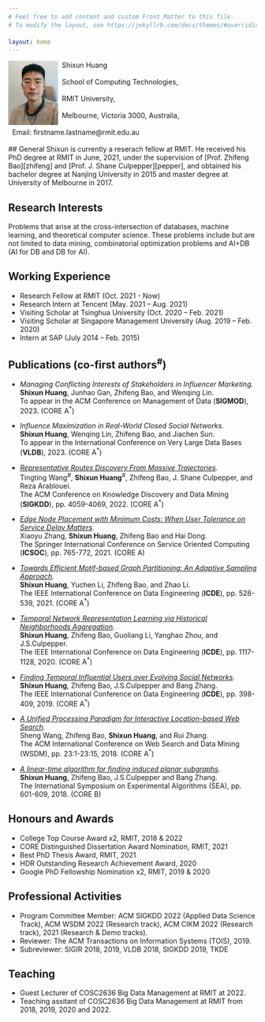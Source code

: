 ```yaml
---
# Feel free to add content and custom Front Matter to this file.
# To modify the layout, see https://jekyllrb.com/docs/themes/#overriding-theme-defaults

layout: home
---
```



<img style="float: left;" src="self.jpeg"  width="20%" height="auto">
&nbsp;&nbsp;<span style="font-size:1em;">Shixun Huang</span> <br />
<br />
&nbsp;&nbsp;School of Computing Technologies, <br />
<br />
&nbsp;&nbsp;RMIT University, <br />
<br />
&nbsp;&nbsp;Melbourne, Victoria 3000, Australia, <br />
<br />
&nbsp;&nbsp;Email: firstname.lastname@rmit.edu.au

<br />
<br />
## General
Shixun is currently a reserach fellow at RMIT. He received his PhD degree at RMIT in June, 2021, under the supervision of [Prof. Zhifeng Bao][zhifeng] and [Prof. J. Shane Culpepper][pepper], and obtained his bachelor degree at Nanjing University in 2015 and master degree at University of Melbourne in 2017. 

[zhifeng]: https://baozhifeng.net/
[pepper]: https://culpepper.io

## Research Interests
Problems that arise at the cross-intersection of databases, machine learning, and theoretical computer science. These problems include but are not limited to data mining, combinatorial optimization problems and AI+DB (AI for DB and DB for AI).
<!---
-->
## Working Experience
* Research Fellow at RMIT (Oct. 2021 - Now)
* Research Intern at Tencent (May.  2021 – Aug.  2021)
* Visiting Scholar at Tsinghua University (Oct.  2020 – Feb.  2021)
* Visiting Scholar at Singapore Management University (Aug.  2019 – Feb.  2020)
* Intern at SAP (July 2014 – Feb.  2015)


## Publications (co-first authors<sup>#</sup>)

* <em>Managing Conflicting Interests of Stakeholders in Influencer Marketing.</em> <br />
**Shixun Huang**, Junhao Gan, Zhifeng Bao, and Wenqing Lin. <br />
To appear in the ACM Conference on Management of Data (**SIGMOD**), 2023. (CORE A<sup>*</sup>) <br />


* <em>Influence Maximization in Real-World Closed Social Networks.</em> <br />
**Shixun Huang**, Wenqing Lin, Zhifeng Bao, and Jiachen Sun. <br />
To appear in the International Conference on Very Large Data Bases (**VLDB**), 2023. (CORE A<sup>*</sup>) <br />


* <em>[Representative Routes Discovery From Massive Trajectories](https://dl.acm.org/doi/pdf/10.1145/3534678.3539079).</em> <br />
Tingting Wang<sup>#</sup>, **Shixun Huang**<sup>#</sup>, Zhifeng Bao, J. Shane Culpepper, and Reza Arablouei. <br />
The ACM Conference on Knowledge Discovery and Data Mining (**SIGKDD**), pp. 4059-4069, 2022. (CORE A<sup>*</sup>) <br />

* <em>[Edge Node Placement with Minimum Costs: When User Tolerance on Service Delay Matters](./papers/ICSOC2021.pdf).</em> <br />
Xiaoyu Zhang, **Shixun Huang**, Zhifeng Bao and Hai Dong. <br />
The Springer International Conference on Service Oriented Computing (**ICSOC**), pp. 765-772, 2021. (CORE A) <br />

* <em>[Towards Efficient Motif-based Graph Partitioning: An Adaptive Sampling Approach](./papers/TR.pdf).</em> <br />
**Shixun Huang**, Yuchen Li, Zhifeng Bao, and Zhao Li. <br />
The IEEE International Conference on Data Engineering (**ICDE**), pp. 528-539, 2021. (CORE A<sup>*</sup>) <br />

* <em>[Temporal Network Representation Learning via Historical Neighborhoods Aggregation](./papers/icde2020.pdf).</em> <br />
**Shixun Huang**, Zhifeng Bao, Guoliang Li, Yanghao Zhou, and J.S.Culpepper. <br />
The IEEE International Conference on Data Engineering (**ICDE**), pp. 1117-1128, 2020. (CORE A<sup>*</sup>) <br />

* <em>[Finding Temporal Influential Users over Evolving Social Networks](./papers/icde2019.pdf).</em> <br />
**Shixun Huang**, Zhifeng Bao, J.S.Culpepper and Bang Zhang. <br />
The IEEE International Conference on Data Engineering (**ICDE**), pp. 398-409, 2019. (CORE A<sup>*</sup>) <br />

* <em>[A Unified Processing Paradigm for Interactive Location-based Web Search](./papers/wsdm18.pdf).</em> <br />
Sheng Wang, Zhifeng Bao, **Shixun Huang**, and Rui Zhang. <br />
The ACM International Conference on Web Search and Data Mining (WSDM), pp. 23:1-23:15, 2018. (CORE A<sup>*</sup>) <br />

* <em>[A linear-time algorithm for finding induced planar subgraphs](./papers/SEA2018.pdf).</em> <br />
**Shixun Huang**, Zhifeng Bao, J.S.Culpepper and Bang Zhang. <br />
The International Symposium on Experimental Algorithms (SEA), pp. 601-609, 2018. (CORE B)  <br />



## Honours and Awards
* College Top Course Award x2, RMIT, 2018 & 2022 
* CORE Distinguished Dissertation Award Nomination, RMIT, 2021 
* Best PhD Thesis Award, RMIT, 2021
* HDR Outstanding Research Achievement Award, 2020
* Google PhD Fellowship Nomination x2, RMIT, 2019 & 2020


## Professional Activities
* Program Committee Member:  ACM SIGKDD 2022 (Applied Data Science Track), ACM WSDM 2022 (Research track), ACM CIKM 2022 (Research track), 2021 (Research & Demo tracks).
* Reviewer: The ACM Transactions on Information Systems (TOIS), 2019.
* Subreviewer: SIGIR 2018, 2019, VLDB 2018, SIGKDD 2019, TKDE

## Teaching
* Guest Lecturer of COSC2636 Big Data Management at RMIT at 2022.
* Teaching assitant of COSC2636 Big Data Management at RMIT from 2018, 2019, 2020 and 2022.

<!---

### Research Projects
* **Combinatorial Optimization in Graphs**.

    Many real-world problems (e.g., influencers selection for advertising and friend recommendation) in graphs (e.g., social networks, product networks and knowledge graphs) can be formulated as combinatorial problems. I am interested in solving them by proposing scalable and effective algorithms with different techniques such as randomization and sampling.
    
* **Machine Learning in Graphs**.

    I am interested in adopting and extending the state-of-the-arts machine learning techniques (e.g., convolution neural networks, sequence to sequence models and reinforcement learning) from other fields (e.g., natural language processing and computer vision) into graphs, such that many notoriously hard problems (e.g., link prediction, node and label classification and finding the shortest path) in graphs can be effectively solved and human can get inspirations from learning models to design new algorithms.

* **Community Dectection in Graphs**.

    Individual decisions are not made in isolation since people biasedly interact with and impose peer pressure on each other, which is largely caused by homophily and results in the formation of community. I am interested in mining insightful topological information (e.g., interaction patterns) and leveraging this information to detect community.
-->
    
    



